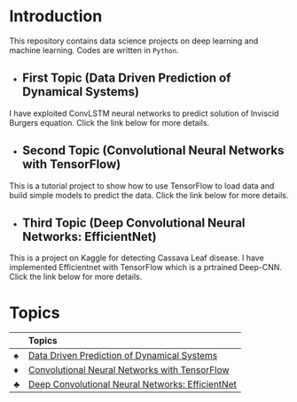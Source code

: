 
# Introduction

This repository contains data science projects on deep learning and machine learning. Codes are written in `Python`.   

- ## First Topic (Data Driven Prediction of Dynamical Systems)

I have exploited ConvLSTM neural networks to predict solution of Inviscid Burgers equation. Click the link below for more details.


- ## Second Topic (Convolutional Neural Networks with TensorFlow)

This is a tutorial project to show how to use TensorFlow to load data and build simple models to predict the data. Click the link below for more details.

- ## Third Topic (Deep Convolutional Neural Networks: EfficientNet)

This is a project on Kaggle for detecting Cassava Leaf disease. I have implemented Efficientnet with TensorFlow which is a prtrained Deep-CNN.  Click the link below for more details.

# Topics    
||Topics|
|:-----|:--------|
|:spades:|[Data Driven Prediction of Dynamical Systems](https://github.com/mdaneshv/DataScience/blob/master/Deep%20Learning%20Project/README.md)|        
|:diamonds:|[Convolutional Neural Networks with TensorFlow](https://github.com/mdaneshv/DataScience/blob/master/Tensorflow/CNN.ipynb)|    
|:clubs:|[Deep Convolutional Neural Networks: EfficientNet](https://github.com/mdaneshv/DataScience/blob/master/Tensorflow/EDA%20%2B%20EfficientNet.ipynb)|     




